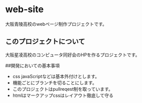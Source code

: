 # web-site  
大阪青陵高校のwebページ制作プロジェクトです。
## このプロジェクトについて  
 大阪星凌高校のコンピュータ同好会のHPを作るプロジェクトです。  
 
##開発においての基本事項
- css javaScriptなどは基本外付けとします。　　
- 機能ごとにブランチを切ることにします。　　
- このプロジェクトはpullreqest制を取っています。
- htmlはマークアップcssはレイアウト徹底して守る
